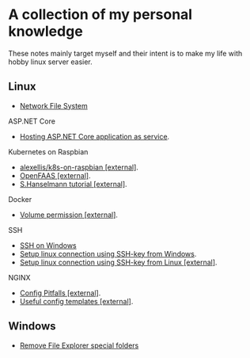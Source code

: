# A collection of my personal knowledge
These notes mainly target myself and their intent is to make my life with hobby linux server easier.

## Linux

- [Network File System](linux/network-file-system.md)

ASP.NET Core
- [Hosting ASP.NET Core application as service](linux/asp-net-core-as-service.md).

Kubernetes on Raspbian

- [alexellis/k8s-on-raspbian [external]](https://github.com/alexellis/k8s-on-raspbian).
- [OpenFAAS [external]](https://blog.alexellis.io/your-serverless-raspberry-pi-cluster/).
- [S.Hanselmann tutorial [external]](https://www.hanselman.com/blog/HowToBuildAKubernetesClusterWithARMRaspberryPiThenRunNETCoreOnOpenFaas.aspx).

Docker

- [Volume permission [external]](https://medium.com/@nielssj/docker-volumes-and-file-system-permissions-772c1aee23ca).

SSH
- [SSH on Windows](linux/ssh-on-windows.md)
- [Setup linux connection using SSH-key from Windows](linux/ssh-key-from-windows.md).
- [Setup linux connection using SSH-key from Linux [external]](https://www.raspberrypi.org/documentation/remote-access/ssh/passwordless.md).

NGINX
- [Config Pitfalls [external]](https://www.nginx.com/resources/wiki/start/topics/tutorials/config_pitfalls/).
- [Useful config templates [external]](https://github.com/lebinh/nginx-conf).

## Windows

- [Remove File Explorer special folders](windows/remove-file-explorer-special-folders.md)
